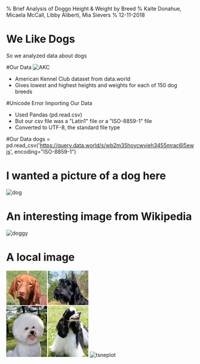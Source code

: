 % Brief Analysis of Doggo Height & Weight by Breed
% Kaite Donahue, Micaela McCall, Libby Aliberti, Mia Sievers
% 12-11-2018

# We Like Dogs
So we analyzed data about dogs 

#Our Data
![AKC](https://s3.amazonaws.com/cdn-origin-etr.akc.org/wp-content/uploads/2017/10/23104658/AKC_Horizontal_1884_blue.jpg)

- American Kennel Club dataset from data.world 
- Gives lowest and highest heights and weights for each of 150 dog breeds 

#Unicode Error Importing Our Data
- Used Pandas (pd.read.csv)
- But our csv file was a "Latin1" file or a "ISO-8859-1" file
- Converted to UTF-8, the standard file type 

#Our Data
dogs = pd.read_csv('https://query.data.world/s/wb2m35hoycwvieh3455mrac6l5ewjs', encoding="ISO-8859-1")


# I wanted a picture of a dog here
![dog](https://img.huffingtonpost.com/asset/5b7fdeab1900001d035028dc.jpeg?cache=sixpwrbb1s&ops=1910_1000)


# An interesting image from Wikipedia
![doggy](https://upload.wikimedia.org/wikipedia/commons/d/d9/Collage_of_Nine_Dogs.jpg)

# A local image
![coats](Dog_coat_variation.png)
![tsneplot]('src/models/)


